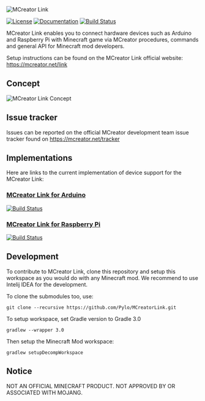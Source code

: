![MCreator Link](https://www.pylo.co/static/mcreator/link/link_small.png?)

[![License](https://img.shields.io/badge/License-Apache%202.0-blue.svg)](https://github.com/Pylo/MCreatorLink/blob/master/LICENSE) [![Documentation](https://img.shields.io/badge/documentation-available-green.svg)](https://pylo.github.io/MCreatorLink/) [![Build Status](https://travis-ci.com/Pylo/MCreatorLink.svg?branch=master)](https://travis-ci.com/Pylo/MCreatorLink)

MCreator Link enables you to connect hardware devices such as Arduino and Raspberry Pi with Minecraft game via MCreator procedures, commands and general API for Minecraft mod developers.

Setup instructions can be found on the MCreator Link official website: https://mcreator.net/link

## Concept

![MCreator Link Concept](https://www.pylo.co/static/mcreator/link/diagramnobg2.png?)

## Issue tracker

Issues can be reported on the official MCreator development team issue tracker
found on https://mcreator.net/tracker

## Implementations

Here are links to the current implementation of device support for the MCreator Link:

### [MCreator Link for Arduino](https://github.com/Pylo/MCreatorLinkArduino) 
[![Build Status](https://travis-ci.com/Pylo/MCreatorLinkArduino.svg?branch=master)](https://travis-ci.com/Pylo/MCreatorLinkArduino)

### [MCreator Link for Raspberry Pi](https://github.com/Pylo/MCreatorLinkRaspberryPi) 
[![Build Status](https://travis-ci.com/Pylo/MCreatorLinkRaspberryPi.svg?branch=master)](https://travis-ci.com/Pylo/MCreatorLinkRaspberryPi)

## Development

To contribute to MCreator Link, clone this repository and setup this workspace as you would do
with any Minecraft mod. We recommend to use Intelij IDEA for the development.

To clone the submodules too, use:

`git clone --recursive https://github.com/Pylo/MCreatorLink.git`

To setup workspace, set Gradle version to Gradle 3.0

`gradlew --wrapper 3.0`

Then setup the Minecraft Mod workspace:

`gradlew setupDecompWorkspace`

## Notice

NOT AN OFFICIAL MINECRAFT PRODUCT. NOT APPROVED BY OR ASSOCIATED WITH MOJANG.

